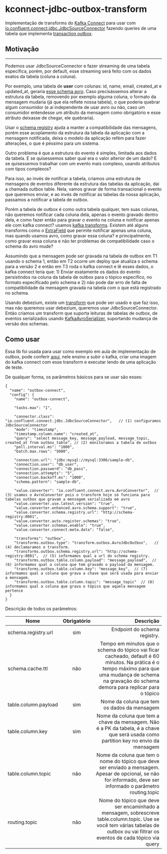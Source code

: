 # kconnect-jdbc-outbox-transform

Implementação de transforms do [Kafka Connect](https://docs.confluent.io/platform/current/connect) para usar com [io.confluent.connect.jdbc.JdbcSourceConnector](https://www.confluent.io/hub/confluentinc/kafka-connect-jdbc) fazendo queries de uma tabela que implementa [transaction outbox](https://microservices.io/patterns/data/transactional-outbox.html).

## Motivação
---

Podemos usar JdbcSourceConnector e fazer streaming de uma tabela especifica, porém, por default, esse streaming será feito com os dados exatos da tabela (coluna a coluna).

Por exemplo, uma tabela de **user** com colunas: id, name, email, created_at e updated_at, geraria [esse schema avro](docto/schema-user-table-value.avsc). Caso precisássemos alterar a estrutura da tabela, removendo por exemplo alguma coluna, o formato da mensagem mudaria (já que ela reflete nossa tabela), o que poderia quebrar algum consumidor (e ai independente de usar avro ou não, caso um consumidor entendesse um atributo da mensagem como obrigatório e esse atributo deixasse de chegar, ele quebraria).

Usar o [schema registry](https://docs.confluent.io/platform/current/schema-registry/index.html) ajuda a manter a compatibilidade das mensagens, porém esse acoplamento da estrutura da tabela da aplicação com a mensagem notificada, deixa o modelo da aplicação refém para fazer alterações, o que é péssimo para um sistema.

Outro problema é que a estrutura do evento é simples, limitada aos dados da tabela. E se quisessemos saber qual era o valor alterior de um dado? E se quisessemos trabalhar com um evento mais complexo, usando atributos com tipos complexos?

Para isso, ao invés de notificar a tabela, criamos uma estrutura de mensagens de eventos diferente da estrutura das tabelas da aplicação, dai a chamada outbox table. Nela, vamos gravar de forma transacional o evento que queremos enviar, e ao invés de notificar as tabelas da nossa aplicação, passamos a notificar a tabela de outbox. 

Porém a tabela de outbox é como outra tabela qualquer, tem suas colunas, não queremos notificar cada coluna dela, apenas o evento gravado dentro dela, e como fazer então para gravar o evento na coluna e notificar apenas ele com kafka connect? usamos [kafka transforms](https://docs.confluent.io/platform/current/connect/transforms/overview.html). Existem até alguns transforms como o [ExtraField](https://docs.confluent.io/platform/current/connect/transforms/extractfield.html) que permite notificar apenas uma coluna, mas quando usamos avro, como gravar essa coluna? e principalmente, como gravar essa coluna e não ter problemas de compatibilidade caso o schema do avro mude?

Assumindo que a mensagem pode ser gravada na tabela de outbox em T1 usando o schema 1, então em T2 ocorre um deploy que atualiza o schema para a versão 2 e então em T3 roda o kafka connect e lê esses dados, o kafka connect teria que: 1) Enviar exatamente os dados do evento persistindos na coluna da tabela de outbox para o tópico especifico, no formato especificado pelo schema e 2) não pode dar erro de falta de compatibilidade da mensagem gravada na tabela com o que está registrado no schema.

Usando debezium, existe um [transform](https://debezium.io/documentation/reference/configuration/outbox-event-router.html) que pode ser usado e que faz isso, mas não queremos usar debezium, queremos usar JdbcSourceConnector. Então criamos um transform que suporta leituras de tabelas de outbox, de eventos serializados usando [KafkaAvroSerializer](https://github.com/confluentinc/schema-registry/blob/master/avro-serializer/src/main/java/io/confluent/kafka/serializers/KafkaAvroSerializer.java), suportando mudança de versão dos schemas.

## Como usar 

Essa lib foi usada para usar como exemplo em aula de implementação de outbox, pode conferir [aqui](https://github.com/luizroos/hands-on-microservices/tree/e3/vm), nele ensino a subir o kafka, criar uma imagem do kafka connect com esse transform e executar lendo de uma aplicação de teste.

De qualquer forma, os parâmetros básicos para se usar são esses:

```console
{
  "name": "outbox-connect",
  "config": {
    "name": "outbox-connect",

    "tasks.max": "1",

    "connector.class": "io.confluent.connect.jdbc.JdbcSourceConnector",   // (1) configuramos JdbcSourceConnector
    "mode": "timestamp",
    "timestamp.column.name": "created_at",
    "query": "select message_key, message_payload, message_topic, created_at from outbox_table", // (2) monitoramos a tabela de outbox
    "poll.interval.ms": "1000",
    "batch.max.rows": "5000",

    "connection.url": "jdbc:mysql://mysql:3306/sample-db",
    "connection.user": "db_user",
    "connection.password": "db_pass",
    "connection.attempts": "5",
    "connection.backoff.ms": "1000",
    "schema.pattern": "sample-db",

    "value.converter": "io.confluent.connect.avro.AvroConverter",  // (3) usamos o AvroConverter pois o transform hoje só funciona para tabelas outbox que gravam a mensagem serializada em avro
    "value.converter.use.latest.version": "true",
    "value.converter.enhanced.avro.schema.support": "true",
    "value.converter.schema.registry.url": "http://schema-registry:8081",
    "value.converter.auto.register.schemas": "true",
    "value.converter.schemas.enable": "true",
    "value.converter.connect.meta.data": "false",

    "transforms": "outbox",
    "transforms.outbox.type": "transform.outbox.AvroJdbcOutbox",   // (4) declamaramos o transform.
    "transforms.outbox.schema.registry.url": "http://schema-registry:8081",  // (5) informamos qual a url do schema registry.
    "transforms.outbox.table.column.payload": "message_payload",  // (6) informamos qual a coluna que tem gravado o payload da mensagem.
    "transforms.outbox.table.column.key": "message_key",  // (7) informamos qual a coluna que grava a chave que será usada para enviar a mensagem.
    "transforms.outbox.table.column.topic": "message_topic"  // (8) informamos qual a coluna que grava o tópico que aquela mensagem pertence
  }
}
```

Descrição de todos os parâmetros:

| Nome                        | Obrigatório | Descrição |
|---------------------------- |:-------------:| -----:|
| schema.registry.url         | sim           | Endpoint do schema registry. |
| schema.cache.ttl            | não           | Tempo em minutos que o schema do tópico vai ficar cacheado, default é 60 minutos. Na prática é o tempo máximo para que uma mudança de schema na gravação do schema demora para replicar para o tópico |
| table.column.payload        | sim           | Nome da coluna que tem os dados da mensagem |`| table.column.payload.encode | não           | Como o payload está encodado na tabela, opções possíveis são base64 (valor default) e byte_array) |
| table.column.key            | sim           | Nome da coluna que tem a chave da mensagem. Não é a PK da tabela, é a chave que será usada como partition key no envio da mensagem |
| table.column.topic          | não           | Nome da coluna que tem o nome do tópico que deve ser enviado a mensagem. Apesar de opcional, se não for informado, deve ser informado o parâmetro routing.topic |
| routing.topic               | não           | Nome do tópico que deve ser encaminhado a mensagem, sobrescreve table.column.topic. Use se você tem várias tabelas de outbox ou vai filtrar os eventos de cada tópico via query |



